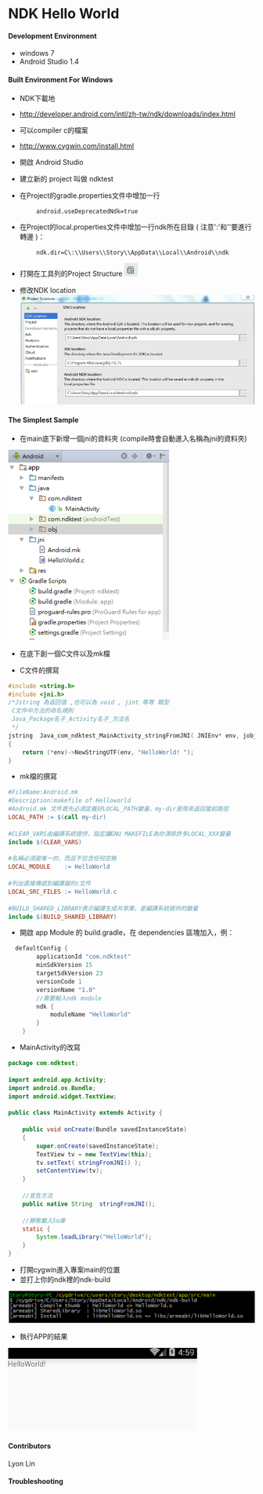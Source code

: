 # NDK Hello World

#### Development Environment
- windows 7
- Android Studio 1.4

#### Built Environment For Windows
- NDK下載地
- http://developer.android.com/intl/zh-tw/ndk/downloads/index.html
- 可以compiler c的檔案
- http://www.cygwin.com/install.html

- 開啟 Android Studio

- 建立新的 project 叫做 ndktest

- 在Project的gradle.properties文件中增加一行 
```properties     
        android.useDeprecatedNdk=true
```

- 在Project的local.properties文件中增加一行ndk所在目錄 ( 注意':'和'\'要進行轉邊 )：
```properties
        ndk.dir=C\:\\Users\\Story\\AppData\\Local\\Android\\ndk
```

- 打開在工具列的Project Structure 
![](./picture/workspace_1.png)

- 修改NDK location
![](./picture/workspace_2.png)


#### The Simplest Sample

- 在main底下新增一個jni的資料夾 (compile時會自動進入名稱為jni的資料夾)

![](./picture/workspace_3.png)
- 在底下創一個C文件以及mk檔

- C文件的撰寫

```C
#include <string.h>
#include <jni.h>
/*Jstring 為返回值 ,也可以為 void , jint 等等 類型
 C文件中方法的命名規則
 Java_Package名子_Activity名子_方法名
 */
jstring  Java_com_ndktest_MainActivity_stringFromJNI( JNIEnv* env, jobject thiz )
{
    return (*env)->NewStringUTF(env, "HelloWorld! ");
}
```

- mk檔的撰寫

```mk
#FileName:Android.mk
#Description:makefile of Helloworld
#Android.mk 文件首先必須定義好LOCAL_PATH變量，my-dir是用來返回當前路徑
LOCAL_PATH := $(call my-dir)

#CLEAR_VARS由編譯系統提供，指定讓GNU MAKEFILE為你清除許多LOCAL_XXX變量
include $(CLEAR_VARS)

#名稱必須是唯一的，而且不包含任何空格
LOCAL_MODULE    := HelloWorld

#列出直接傳遞到編譯器的c文件
LOCAL_SRC_FILES := HelloWorld.c

#BUILD_SHARED_LIBRARY表示編譯生成共享庫，是編譯系統提供的變量
include $(BUILD_SHARED_LIBRARY)
```

- 開啟 app Module 的 build.gradle，在 dependencies 區塊加入，例：

```gradle
  defaultConfig {
        applicationId "com.ndktest"
        minSdkVersion 15
        targetSdkVersion 23
        versionCode 1
        versionName "1.0"
        //需要輸入ndk module
        ndk {
            moduleName "HelloWorld"
        }
    }
```


- MainActivity的改寫

```java
package com.ndktest;

import android.app.Activity;
import android.os.Bundle;
import android.widget.TextView;

public class MainActivity extends Activity {

    public void onCreate(Bundle savedInstanceState)
    {
        super.onCreate(savedInstanceState);
        TextView tv = new TextView(this);
        tv.setText( stringFromJNI() );
        setContentView(tv);
    }
    
    //宣告方法
    public native String  stringFromJNI();

    //靜態載入So庫
    static {
        System.loadLibrary("HelloWorld");
    }
}

```
- 打開cygwin進入專案main的位置
- 並打上你的ndk裡的ndk-build

![](./picture/workspace_4.png)

- 執行APP的結果

![](./picture/workspace_5.png)

#### Contributors
Lyon Lin

#### Troubleshooting
